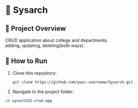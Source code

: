 # 🎉 Sysarch

## 📌 Project Overview
CRUD application about college and departments.  
adding, updating, deleting(both ways).

## 🚀 How to Run
1. Clone this repository:
   ```sh
   git clone https://github.com/your-username/Sysarch.git
2. Navigate to the project folder:
 ```sh
 cd sysarch32-crud-app

